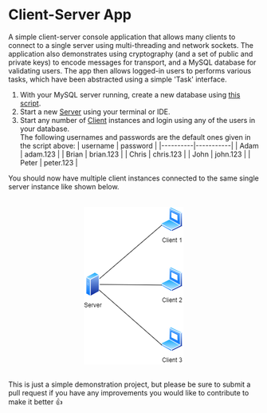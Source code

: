 # Client-Server App

A simple client-server console application that allows many clients to connect to a single server using
multi-threading and network sockets.
The application also demonstrates using cryptography (and a set of public and private keys) to encode messages
for transport, and a MySQL database for validating users.
The app then allows logged-in users to performs various tasks, which have been abstracted using a simple 'Task'
interface.

1. With your MySQL server running, create a new database using [this script](./src/main/resources/create-database.sql).
1. Start a new [Server](./src/main/java/com/example/Server.java) using your terminal or IDE.
1. Start any number of [Client](./src/main/java/com/example/Client.java) instances and login using any of the users in your database.  
    The following usernames and passwords are the default ones given in the script above:
    | username | password  |
    |----------|-----------|
    | Adam     | adam.123  |
    | Brian    | brian.123 |
    | Chris    | chris.123 |
    | John     | john.123  |
    | Peter    | peter.123 |

You should now have multiple client instances connected to the same single server instance like shown below.

<img src="./src/main/resources/images/client-server-diagram.png" width="200" height="auto" style="display: flex; margin-inline: auto; margin-block: 2rem;"/>

This is just a simple demonstration project, but please be sure to submit a pull request if you have any improvements you would like to contribute to make it better 👍 